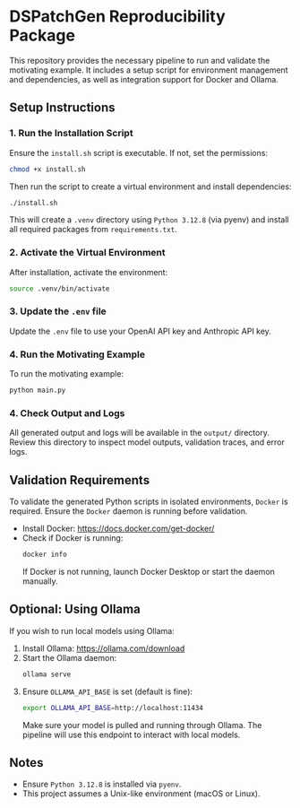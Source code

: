 # DSPatchGen Reproducibility Package

This repository provides the necessary pipeline to run and validate the motivating example. It includes a setup script for environment management and dependencies, as well as integration support for Docker and Ollama.

## Setup Instructions

### 1. Run the Installation Script

Ensure the `install.sh` script is executable. If not, set the permissions:

```bash
chmod +x install.sh
```

Then run the script to create a virtual environment and install dependencies:
```bash
./install.sh
```

This will create a ```.venv``` directory using ```Python 3.12.8``` (via pyenv) and install all required packages from ```requirements.txt```.

### 2. Activate the Virtual Environment
After installation, activate the environment:

```bash
source .venv/bin/activate
```

### 3. Update the ```.env``` file
Update the ```.env``` file to use your OpenAI API key and Anthropic API key. 

### 4. Run the Motivating Example
To run the motivating example:

```bash
python main.py
```

### 4. Check Output and Logs
All generated output and logs will be available in the ```output/``` directory. Review this directory to inspect model outputs, validation traces, and error logs.

## Validation Requirements
To validate the generated Python scripts in isolated environments, ```Docker``` is required. Ensure the ```Docker``` daemon is running before validation.
- Install Docker: https://docs.docker.com/get-docker/
- Check if Docker is running:
    ```bash
    docker info
    ```
    If Docker is not running, launch Docker Desktop or start the daemon manually.

## Optional: Using Ollama
If you wish to run local models using Ollama:

1. Install Ollama: https://ollama.com/download
2. Start the Ollama daemon:
   ```bash
   ollama serve
   ```
3. Ensure ```OLLAMA_API_BASE``` is set (default is fine):
    ```bash
    export OLLAMA_API_BASE=http://localhost:11434
    ```
   Make sure your model is pulled and running through Ollama. The pipeline will use this endpoint to interact with local models.

## Notes
- Ensure ```Python 3.12.8``` is installed via ```pyenv```.
- This project assumes a Unix-like environment (macOS or Linux).
